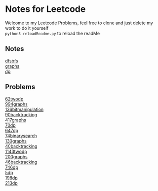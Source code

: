 # Notes for Leetcode
Welcome to my Leetcode Problems, feel free to clone and just delete my work to do it yourself<br>
`python3 reloadReadme.py` to reload the readMe

## Notes
[dfsbfs](./notes/dfsbfs.md)<br>
[graphs](./notes/graphs.md)<br>
[dp](./notes/dp.md)<br>

## Problems
[62twodp](./problems/62twodp.md)<br>
[994graphs](./problems/994graphs.md)<br>
[136bitmanipulation](./problems/136bitmanipulation.md)<br>
[90backtracking](./problems/90backtracking.md)<br>
[417graphs](./problems/417graphs.md)<br>
[70dp](./problems/70dp.md)<br>
[647dp](./problems/647dp.md)<br>
[74binarysearch](./problems/74binarysearch.md)<br>
[130graphs](./problems/130graphs.md)<br>
[40backtracking](./problems/40backtracking.md)<br>
[1143twodp](./problems/1143twodp.md)<br>
[200graphs](./problems/200graphs.md)<br>
[46backtracking](./problems/46backtracking.md)<br>
[746dp](./problems/746dp.md)<br>
[5dp](./problems/5dp.md)<br>
[198dp](./problems/198dp.md)<br>
[213dp](./problems/213dp.md)<br>
